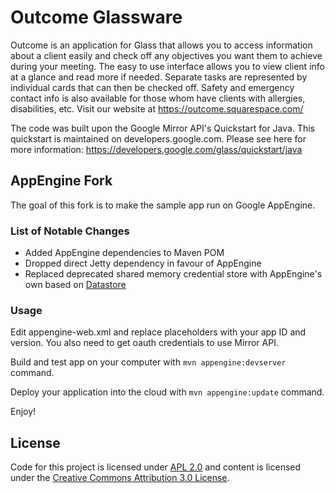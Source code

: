 Outcome Glassware
========================
Outcome is an application for Glass that allows you to access information about a client easily and check off any objectives you want them to achieve during your meeting. The easy to use interface allows you to view client info at a glance and read more if needed. Separate tasks are represented by individual cards that can then be checked off. Safety and emergency contact info is also available for those whom have clients with allergies, disabilities, etc. Visit our website at https://outcome.squarespace.com/

The code was built upon the Google Mirror API's Quickstart for Java. This quickstart is maintained on developers.google.com.
Please see here for more information:
https://developers.google.com/glass/quickstart/java

## AppEngine Fork

The goal of this fork is to make the sample app run on Google AppEngine.

### List of Notable Changes

* Added AppEngine dependencies to Maven POM
* Dropped direct Jetty dependency in favour of AppEngine
* Replaced deprecated shared memory credential store with AppEngine's own based on [Datastore](https://developers.google.com/appengine/docs/java/storage#app_engine_datastore)

### Usage

Edit appengine-web.xml and replace placeholders with your app ID and version.
You also need to get oauth credentials to use Mirror API.

Build and test app on your computer with `mvn appengine:devserver` command.

Deploy your application into the cloud with `mvn appengine:update` command.

Enjoy!


## License
Code for this project is licensed under [APL 2.0](http://www.apache.org/licenses/LICENSE-2.0.html)
and content is licensed under the
[Creative Commons Attribution 3.0 License](http://creativecommons.org/licenses/by/3.0/).
